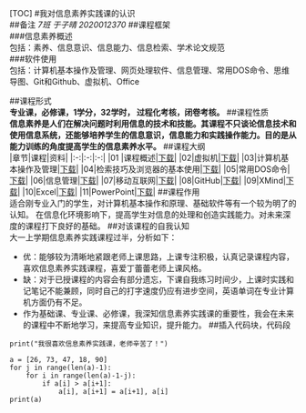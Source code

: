 [TOC]
#我对信息素养实践课的认识  
##备注
*7班 于子晴 2020012370*
##课程框架  
###信息素养概述  
包括：素养、信息意识、信息能力、信息检索、学术论文规范  
###软件使用  
包括：计算机基本操作及管理、网页处理软件、信息管理、常用DOS命令、思维导图、Git和Github、虚拟机、Office

##课程形式  
**专业课，必修课，1学分，32学时， 过程化考核，闭卷考核。**
##课程性质  
**信息素养是人们在解决问题时利用信息的技术和技能。其课程不只谈论信息技术和使用信息系统，还能够培养学生的信息意识，信息能力和实践操作能力。目的是从能力训练的角度提高学生的信息素养水平。**
##课程大纲  
|章节|课程|资料|
|:-:|:-:|:-:|
|01 |课程概述|[下载](D:\360安全浏览器下载\01-course-verview.pptx)|
|02|虚拟机|[下载](D:\360安全浏览器下载\02-virtual-machine.pptx)|
|03|计算机基本操作及管理|[下载](D:\360安全浏览器下载\03-computer-operation-and-managerment.ppt)|
|04|检索技巧及浏览器的基本使用|[下载](D:\360安全浏览器下载\04-web-browser-processes.ppt)|
|05|常用DOS命令|[下载](D:\360安全浏览器下载\05-DOS.pptx)|
|06|信息管理|[下载](D:\360安全浏览器下载\06-information-management.ppt)|
|07|移动互联网|[下载](D:\360安全浏览器下载\06-mobile-internet.ppt)|
|08|GitHub|[下载](D:\360安全浏览器下载\07-Github.pptx)|
|09|XMind|[下载](D:\360安全浏览器下载\08-XMind.pptx)|
|10|Excel|[下载](D:\360安全浏览器下载\10-Excel.ppt)|
|11|PowerPoint|[下载](D:\360安全浏览器下载\11-PowerPoint.ppt)|
##课程作用  
适合刚专业入门的学生，对计算机基本操作和原理、基础软件等有一个较为明了的认知。
在信息化环境影响下，提高学生对信息的处理和创造实践能力。对未来深度的课程打下良好的基础。
##对该课程的自我认知  
大一上学期信息素养实践课程过半，分析如下：
* 优：能够较为清晰地紧跟老师上课思路，上课专注积极，认真记录课程内容，喜欢信息素养实践课程，喜爱丁蕾蕾老师上课风格。
* 缺：对于已授课程的内容会有部分遗忘，下课自我练习时间少，上课时实践和记笔记不能兼顾，同时自己的打字速度仍应有进步空间，英语单词在专业计算机方面仍有不足。
* 作为基础课、专业课、必修课，我深知信息素养实践课的重要性，我会在未来的课程中不断地学习，来提高专业知识，提升能力。
##插入代码块，代码段
```
print("我很喜欢信息素养实践课，老师辛苦了！")
```
```
a = [26, 73, 47, 18, 90]
for j in range(len(a)-1):
    for i in range(len(a)-1-j):
        if a[i] > a[i+1]:
            a[i], a[i+1] = a[i+1], a[i]
print(a)
```




​																													








